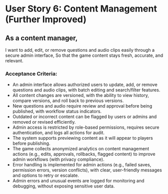 

# User Story 6: Content Management (Further Improved)

## As a content manager,
I want to add, edit, or remove questions and audio clips easily through a secure admin interface,
So that the game content stays fresh, accurate, and relevant.

### Acceptance Criteria:
- An admin interface allows authorized users to update, add, or remove questions and audio clips, with batch editing and search/filter features.
- All content changes are versioned, with the ability to view history, compare versions, and roll back to previous versions.
- New questions and audio require review and approval before being published, with workflow status indicators.
- Outdated or incorrect content can be flagged by users or admins and removed or revised efficiently.
- Admin access is restricted by role-based permissions, requires secure authentication, and logs all actions for audit.
- The system supports previewing content as it will appear to players before publishing.
- The game collects anonymized analytics on content management actions (e.g., edits, approvals, rollbacks, flagged content) to improve admin workflows (with privacy compliance).
- Error handling is implemented for admin actions (e.g., failed saves, permission errors, version conflicts), with clear, user-friendly messages and options to retry or escalate.
- Admin errors and unusual events are logged for monitoring and debugging, without exposing sensitive user data.
